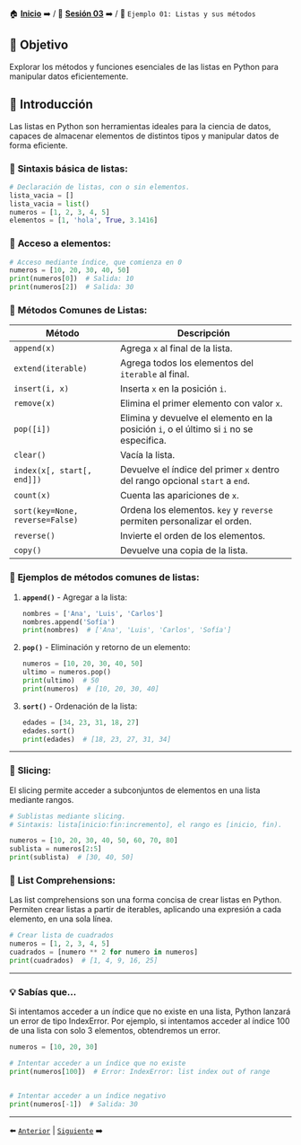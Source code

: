 🏠 [**Inicio**](../../Readme.md) ➡️ / 📖 [**Sesión 03**](../Readme.md) ➡️ / 📝 `Ejemplo 01: Listas y sus métodos`

## 🎯 **Objetivo**

Explorar los métodos y funciones esenciales de las listas en Python para manipular datos eficientemente.

## 🚀 **Introducción**

Las listas en Python son herramientas ideales para la ciencia de datos, capaces de almacenar elementos de distintos tipos y manipular datos de forma eficiente.

### 🔦 **Sintaxis básica de listas:**

```python
# Declaración de listas, con o sin elementos.
lista_vacia = []
lista_vacia = list()
numeros = [1, 2, 3, 4, 5]
elementos = [1, 'hola', True, 3.1416]
```
### 🔦 **Acceso a elementos:**

```python
# Acceso mediante índice, que comienza en 0
numeros = [10, 20, 30, 40, 50]
print(numeros[0])  # Salida: 10
print(numeros[2])  # Salida: 30
```
### 🧰 **Métodos Comunes de Listas:**

| Método                | Descripción |
|-----------------------|-------------|
| `append(x)`           | Agrega `x` al final de la lista. |
| `extend(iterable)`    | Agrega todos los elementos del `iterable` al final. |
| `insert(i, x)`        | Inserta `x` en la posición `i`. |
| `remove(x)`           | Elimina el primer elemento con valor `x`. |
| `pop([i])`            | Elimina y devuelve el elemento en la posición `i`, o el último si `i` no se especifica. |
| `clear()`             | Vacía la lista. |
| `index(x[, start[, end]])` | Devuelve el índice del primer `x` dentro del rango opcional `start` a `end`. |
| `count(x)`            | Cuenta las apariciones de `x`. |
| `sort(key=None, reverse=False)` | Ordena los elementos. `key` y `reverse` permiten personalizar el orden. |
| `reverse()`           | Invierte el orden de los elementos. |
| `copy()`              | Devuelve una copia de la lista. |

### 🔦 **Ejemplos de métodos comunes de listas:**

1. **`append()`** - Agregar a la lista:
   ```python
   nombres = ['Ana', 'Luis', 'Carlos']
   nombres.append('Sofía')
   print(nombres)  # ['Ana', 'Luis', 'Carlos', 'Sofía']
   ```

2. **`pop()`** - Eliminación y retorno de un elemento:
   ```python
   numeros = [10, 20, 30, 40, 50]
   ultimo = numeros.pop()
   print(ultimo)  # 50
   print(numeros)  # [10, 20, 30, 40]
   ```

3. **`sort()`** - Ordenación de la lista:
   ```python
   edades = [34, 23, 31, 18, 27]
   edades.sort()
   print(edades)  # [18, 23, 27, 31, 34]
   ```

---

### 🍰 **Slicing:**

El slicing permite acceder a subconjuntos de elementos en una lista mediante rangos.

```python
# Sublistas mediante slicing.
# Sintaxis: lista[inicio:fin:incremento], el rango es [inicio, fin).

numeros = [10, 20, 30, 40, 50, 60, 70, 80]
sublista = numeros[2:5]
print(sublista)  # [30, 40, 50]
```
### 📝 **List Comprehensions:**

Las list comprehensions son una forma concisa de crear listas en Python. Permiten crear listas a partir de iterables, aplicando una expresión a cada elemento, en una sola línea.

```python
# Crear lista de cuadrados
numeros = [1, 2, 3, 4, 5]
cuadrados = [numero ** 2 for numero in numeros]
print(cuadrados)  # [1, 4, 9, 16, 25]
```

---

### 💡 **Sabías que...**

Si intentamos acceder a un índice que no existe en una lista, Python lanzará un error de tipo IndexError. Por ejemplo, si intentamos acceder al índice 100 de una lista con solo 3 elementos, obtendremos un error.

```python
numeros = [10, 20, 30]

# Intentar acceder a un índice que no existe
print(numeros[100])  # Error: IndexError: list index out of range


# Intentar acceder a un índice negativo
print(numeros[-1])  # Salida: 30
```

---

⬅️ [`Anterior`](../Readme.md) | [`Siguiente`](../Ejemplo-02/Readme.md) ➡️